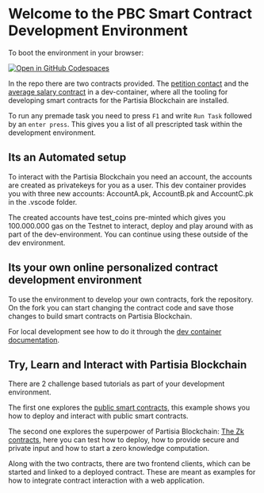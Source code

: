 # Welcome to the PBC Smart Contract Development Environment

To boot the environment in your browser:

[![Open in GitHub Codespaces](https://github.com/codespaces/badge.svg)](https://codespaces.new/JensScheel/web-ide/tree/main)

In the repo there are two contracts provided.
The [petition contact](https://gitlab.com/partisiablockchain/language/example-contracts/-/tree/main/petition?ref_type=heads)
and
the [average salary contract](https://gitlab.com/partisiablockchain/language/example-contracts/-/tree/main/zk-average-salary?ref_type=heads)
in a dev-container, where all the tooling for developing smart contracts for the Partisia Blockchain are installed.

To run any premade task you need to press `F1` and write `Run Task` followed by an `enter press`. This gives you a list of
all prescripted task within the development environment.

## Its an Automated setup

To interact with the Partisia Blockchain you need an account, the accounts are created as privatekeys for you as a user.
This dev
container provides you with three new accounts: AccountA.pk, AccountB.pk and AccountC.pk
in the .vscode folder.

The created accounts have test_coins pre-minted which gives you 100.000.000 gas on the Testnet to interact, deploy and
play around with as part of the dev-environment. You can continue using these outside of the dev environment.

## Its your own online personalized contract development environment

To use the environment to develop your own contracts, fork the repository. On the fork you can start changing the
contract code and save those changes to build smart contracts on Partisia Blockchain.

For local development see how to do it through
the [dev container documentation](https://code.visualstudio.com/docs/devcontainers/containers).

## Try, Learn and Interact with Partisia Blockchain

There are 2 challenge based tutorials as part of your development environment.

The first one explores the [public smart contracts](tutorial/public-contract-example.md),
this example shows you how to deploy and interact with public smart contracts.

The second one explores the superpower of Partisia Blockchain: [The Zk contracts](tutorial/zk-contract-example.md), here
you can test how to deploy,
how to provide secure and private input and how to start a zero knowledge computation.

Along with the two contracts, there are two frontend clients, which can be started and linked to a deployed
contract. These are meant as examples for how to integrate contract interaction with a web application. 